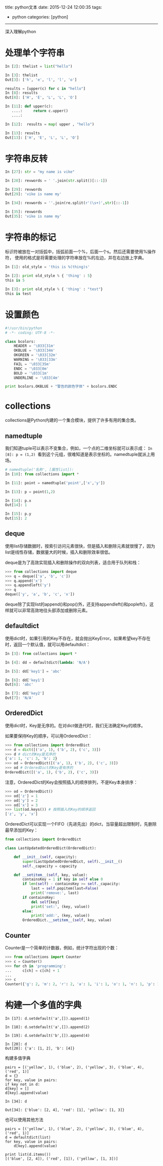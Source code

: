 title: python文本
date: 2015-12-24 12:00:35
tags:
 - python
categories: [python]

---

深入理解python
# 处理单个字符串
```python
In [2]: thelist = list("hello")

In [3]: thelist
Out[3]: ['h', 'e', 'l', 'l', 'o']

results = [upper(c) for c in "hello"]
In [8]: results
Out[8]: ['H', 'E', 'L', 'L', 'O']

In [11]: def upper(c):
   ....:     return c.upper()
   ....: 

In [12]:  results = map( upper , "hello")

In [13]: results
Out[13]: ['H', 'E', 'L', 'L', 'O']
```
<!--more -->

# 字符串反转
```python
In [27]: str = "my name is vike"

In [28]: revwords = ' '.join(str.split()[::-1])

In [29]: revwords
Out[29]: 'vike is name my'

In [34]: revwords = ''.join(re.split(r'(\s+)',str)[::-1]) 

In [35]: revwords
Out[35]: 'vike is name my'
```
# 字符串的标记
标识符被放在一对括弧中，括弧前面一个%，后面一个s。然后还需要使用%操作符，
使用的格式是将需要处理的字符串放在%的左边，并在右边放上字典。
```python
In [1]: old_style = 'this is %(thing)s'

In [2]: print old_style % { 'thing' : 5}
this is 5

In [3]: print old_style % { 'thing' : "test"}
this is test

```
# 设置颜色
```python
#!/usr/bin/python
# -*- coding: UTF-8 -*-

class bcolors:
    HEADER = '\033[31m'
    OKBLUE = '\033[34m'
    OKGREEN = '\033[32m'
    WARNING = '\033[33m'
    FAIL = '\033[35m'
    ENDC = '\033[0m'
    BOLD = '\033[1m'
    UNDERLINE = '\033[4m'

print bcolors.OKBLUE + "警告的颜色字体" + bcolors.ENDC
```

# collections
collections是Python内建的一个集合模块，提供了许多有用的集合类。

## namedtuple

我们知道tuple可以表示不变集合，例如，一个点的二维坐标就可以表示成：
`In [8]: p = (1,2) `看到这个元组，很难知道是表示坐标的。namedtuple就派上用场。

```python
# namedtuple('名称', [属性list]):
In [10]: from collections import *      

In [11]: point = namedtuple('point',['x','y'])

In [13]: p = point(1,2)

In [14]: p.x
Out[14]: 1

In [15]: p.y
Out[15]: 2
```

## deque

使用list存储数据时，按索引访问元素很快，但是插入和删除元素就很慢了，因为list是线性存储，数据量大的时候，插入和删除效率很低。

deque是为了高效实现插入和删除操作的双向列表，适合用于队列和栈：
```python
>>> from collections import deque
>>> q = deque(['a', 'b', 'c'])
>>> q.append('x')
>>> q.appendleft('y')
>>> q
deque(['y', 'a', 'b', 'c', 'x'])
```
deque除了实现list的append()和pop()外，还支持appendleft()和popleft()，这样就可以非常高效地往头部添加或删除元素。

## defaultdict

使用dict时，如果引用的Key不存在，就会抛出KeyError。如果希望key不存在时，返回一个默认值，就可以用defaultdict：
```python
In [3]: from collections import *

In [4]: dd = defaultdict(lambda: 'N/A')

In [5]: dd['key1'] = 'abc'

In [6]: dd['key1']
Out[6]: 'abc'

In [7]: dd['key2']
Out[7]: 'N/A'

```
## OrderedDict

使用dict时，Key是无序的。在对dict做迭代时，我们无法确定Key的顺序。

如果要保持Key的顺序，可以用OrderedDict：
```python
>>> from collections import OrderedDict
>>> d = dict([('a', 1), ('b', 2), ('c', 3)])
>>> d # dict的Key是无序的
{'a': 1, 'c': 3, 'b': 2}
>>> od = OrderedDict([('a', 1), ('b', 2), ('c', 3)])
>>> od # OrderedDict的Key是有序的
OrderedDict([('a', 1), ('b', 2), ('c', 3)])
```
注意，OrderedDict的Key会按照插入的顺序排列，不是Key本身排序：
```python
>>> od = OrderedDict()
>>> od['z'] = 1
>>> od['y'] = 2
>>> od['x'] = 3
>>> list(od.keys()) # 按照插入的Key的顺序返回
['z', 'y', 'x']
```
OrderedDict可以实现一个FIFO（先进先出）的dict，当容量超出限制时，先删除最早添加的Key：
```python
from collections import OrderedDict

class LastUpdatedOrderedDict(OrderedDict):

    def __init__(self, capacity):
        super(LastUpdatedOrderedDict, self).__init__()
        self._capacity = capacity

    def __setitem__(self, key, value):
        containsKey = 1 if key in self else 0
        if len(self) - containsKey >= self._capacity:
            last = self.popitem(last=False)
            print('remove:', last)
        if containsKey:
            del self[key]
            print('set:', (key, value))
        else:
            print('add:', (key, value))
        OrderedDict.__setitem__(self, key, value) 
```

## Counter

Counter是一个简单的计数器，例如，统计字符出现的个数：
```python
>>> from collections import Counter
>>> c = Counter()
>>> for ch in 'programming':
...     c[ch] = c[ch] + 1
...
>>> c
Counter({'g': 2, 'm': 2, 'r': 2, 'a': 1, 'i': 1, 'o': 1, 'n': 1, 'p': 1})
```

# 构建一个多值的字典

```
In [17]: d.setdefault('a',[]).append(1)

In [18]: d.setdefault('a',[]).append(2)

In [19]: d.setdefault('b',[]).append(4)

In [20]: d
Out[20]: {'a': [1, 2], 'b': [4]}
```
构建多值字典
```
pairs = [('yellow', 1), ('blue', 2), ('yellow', 3), ('blue', 4), ('red', 1)]
d = {}
for key, value in pairs:
if key not in d:
d[key] = []
d[key].append(value)

In [34]: d

Out[34]: {'blue': [2, 4], 'red': [1], 'yellow': [1, 3]}

```
也可以使用其他方法
```
pairs = [('yellow', 1), ('blue', 2), ('yellow', 3), ('blue', 4), ('red', 1)]
d = defaultdict(list)
for key, value in pairs:
    d[key].append(value)

print list(d.items())
[('blue', [2, 4]), ('red', [1]), ('yellow', [1, 3])]
```

